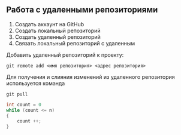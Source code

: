  ## Работа с удаленными репозиториями

1. Создать аккаунт на GitHub
2. Создать локальный репозиторий
3. Создать удаленный репозиторий
4. Связать локальный репозиторий с удаленным

 Добавить удаленный репозиторий к проекту: 
 ```
 git remote add <имя репозитория> <адрес репозитория> 
 ```

Для получения и слияния изменений из удаленного репозитория используется команда 
```
git pull
```

```C#
int count = 0
while (count <= n)
{
    count ++;
}
```

